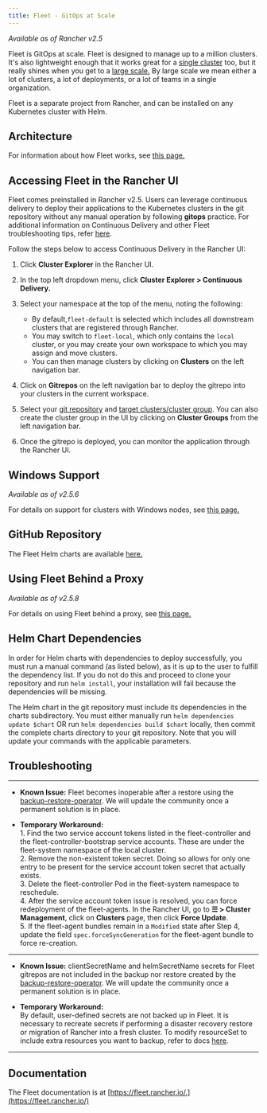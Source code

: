 ```yaml
---
title: Fleet - GitOps at Scale
---
```


_Available as of Rancher v2.5_

Fleet is GitOps at scale. Fleet is designed to manage up to a million clusters. It's also lightweight enough that it works great for a [single cluster](https://fleet.rancher.io/installation#default-install) too, but it really shines when you get to a [large scale.](https://fleet.rancher.io/installation#configuration-for-multi-cluster) By large scale we mean either a lot of clusters, a lot of deployments, or a lot of teams in a single organization.

Fleet is a separate project from Rancher, and can be installed on any Kubernetes cluster with Helm.


## Architecture

For information about how Fleet works, see [this page.](../../../explanations/integrations-in-rancher/fleet-gitops-at-scale/architecture.md)

## Accessing Fleet in the Rancher UI

Fleet comes preinstalled in Rancher v2.5. Users can leverage continuous delivery to deploy their applications to the Kubernetes clusters in the git repository without any manual operation by following **gitops** practice. For additional information on Continuous Delivery and other Fleet troubleshooting tips, refer [here](https://fleet.rancher.io/troubleshooting/).

Follow the steps below to access Continuous Delivery in the Rancher UI:

1. Click **Cluster Explorer** in the Rancher UI.

1. In the top left dropdown menu, click **Cluster Explorer > Continuous Delivery.**

1. Select your namespace at the top of the menu, noting the following:
    - By default,`fleet-default` is selected which includes all downstream clusters that are registered through Rancher.
    - You may switch to `fleet-local`, which only contains the `local` cluster, or you may create your own workspace to which you may assign and move clusters.
    - You can then manage clusters by clicking on **Clusters** on the left navigation bar.

1. Click on **Gitrepos** on the left navigation bar to deploy the gitrepo into your clusters in the current workspace.

1. Select your [git repository](https://fleet.rancher.io/gitrepo-add/) and [target clusters/cluster group](https://fleet.rancher.io/gitrepo-targets). You can also create the cluster group in the UI by clicking on **Cluster Groups** from the left navigation bar.

1. Once the gitrepo is deployed, you can monitor the application through the Rancher UI.

## Windows Support

_Available as of v2.5.6_

For details on support for clusters with Windows nodes, see [this page.](../../../explanations/integrations-in-rancher/fleet-gitops-at-scale/windows-support.md)


## GitHub Repository

The Fleet Helm charts are available [here.](https://github.com/rancher/fleet/releases/latest)


## Using Fleet Behind a Proxy

_Available as of v2.5.8_

For details on using Fleet behind a proxy, see [this page.](../../../explanations/integrations-in-rancher/fleet-gitops-at-scale/use-fleet-behind-a-proxy.md)

## Helm Chart Dependencies

In order for Helm charts with dependencies to deploy successfully, you must run a manual command (as listed below), as it is up to the user to fulfill the dependency list. If you do not do this and proceed to clone your repository and run `helm install`, your installation will fail because the dependencies will be missing.

The Helm chart in the git repository must include its dependencies in the charts subdirectory. You must either manually run `helm dependencies update $chart` OR run `helm dependencies build $chart` locally, then commit the complete charts directory to your git repository. Note that you will update your commands with the applicable parameters.

## Troubleshooting
---
* **Known Issue:** Fleet becomes inoperable after a restore using the [backup-restore-operator](../backup-restore-and-disaster-recovery/back-up-rancher.md#1-install-the-rancher-backup-operator). We will update the community once a permanent solution is in place.

* **Temporary Workaround:** <br/>
        1. Find the two service account tokens listed in the fleet-controller and the fleet-controller-bootstrap service accounts. These are under the fleet-system namespace of the local cluster. <br/>
        2. Remove the non-existent token secret. Doing so allows for only one entry to be present for the service account token secret that actually exists. <br/>
        3. Delete the fleet-controller Pod in the fleet-system namespace to reschedule. <br/>
        4. After the service account token issue is resolved, you can force redeployment of the fleet-agents. In the Rancher UI, go to **☰ > Cluster Management**, click on **Clusters** page, then click **Force Update**. <br/>
        5. If the fleet-agent bundles remain in a `Modified` state after Step 4, update the field `spec.forceSyncGeneration` for the fleet-agent bundle to force re-creation.

---
* **Known Issue:** clientSecretName and helmSecretName secrets for Fleet gitrepos are not included in the backup nor restore created by the [backup-restore-operator](../backup-restore-and-disaster-recovery/back-up-rancher.md#1-install-the-rancher-backup-operator). We will update the community once a permanent solution is in place.

* **Temporary Workaround:** <br/>
By default, user-defined secrets are not backed up in Fleet. It is necessary to recreate secrets if performing a disaster recovery restore or migration of Rancher into a fresh cluster. To modify resourceSet to include extra resources you want to backup, refer to docs [here](https://github.com/rancher/backup-restore-operator#user-flow).

---

## Documentation

The Fleet documentation is at [https://fleet.rancher.io/.](https://fleet.rancher.io/)
